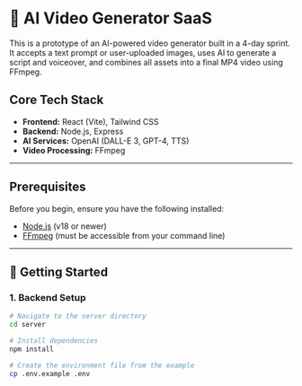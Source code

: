 # 🤖 AI Video Generator SaaS

This is a prototype of an AI-powered video generator built in a 4-day sprint. It accepts a text prompt or user-uploaded images, uses AI to generate a script and voiceover, and combines all assets into a final MP4 video using FFmpeg.

## Core Tech Stack

- **Frontend:** React (Vite), Tailwind CSS
- **Backend:** Node.js, Express
- **AI Services:** OpenAI (DALL-E 3, GPT-4, TTS)
- **Video Processing:** FFmpeg

---

## Prerequisites

Before you begin, ensure you have the following installed:
- [Node.js](https://nodejs.org/) (v18 or newer)
- [FFmpeg](https://ffmpeg.org/download.html) (must be accessible from your command line)

---

## 🚀 Getting Started

### 1. Backend Setup

```bash
# Navigate to the server directory
cd server

# Install dependencies
npm install

# Create the environment file from the example
cp .env.example .env
